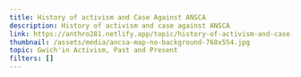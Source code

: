 ```yaml
---
title: History of activism and Case Against ANSCA
description: History of activism and case against ANSCA
link: https://anthro281.netlify.app/topic/history-of-activism-and-case-against-ansca
thumbnail: /assets/media/ancsa-map-no-background-768x554.jpg
topic: Gwich'in Activism, Past and Present
filters: []
---
```

